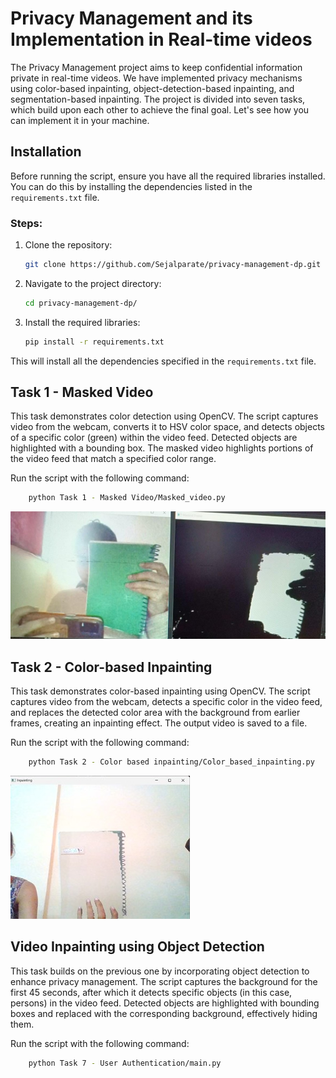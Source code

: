 # Privacy Management and its Implementation in Real-time videos

The Privacy Management project aims to keep confidential information private in real-time videos. We have implemented privacy mechanisms using color-based inpainting, object-detection-based inpainting, and segmentation-based inpainting. The project is divided into seven tasks, which build upon each other to achieve the final goal.
Let's see how you can implement it in your machine.

## Installation

Before running the script, ensure you have all the required libraries installed. You can do this by installing the dependencies listed in the `requirements.txt` file.

### Steps:

1. Clone the repository:

    ```sh
    git clone https://github.com/Sejalparate/privacy-management-dp.git
    ```

2. Navigate to the project directory:

    ```sh
    cd privacy-management-dp/
    ```

3. Install the required libraries:

    ```sh
    pip install -r requirements.txt
    ```

This will install all the dependencies specified in the `requirements.txt` file.



## Task 1 - Masked Video

This task demonstrates color detection using OpenCV. The script captures video from the webcam, converts it to HSV color space, and detects objects of a specific color (green) within the video feed. Detected objects are highlighted with a bounding box. The masked video highlights portions of the video feed that match a specified color range.

Run the script with the following command:
```sh
    python Task 1 - Masked Video/Masked_video.py
```
![Example Output](https://github.com/Sejalparate/privacy-management-dp/blob/main/Task%201%20-%20Masked%20Video/Masked_Video.jpg)



## Task 2 - Color-based Inpainting

This task demonstrates color-based inpainting using OpenCV. The script captures video from the webcam, detects a specific color in the video feed, and replaces the detected color area with the background from earlier frames, creating an inpainting effect. The output video is saved to a file.

Run the script with the following command:
```sh
    python Task 2 - Color based inpainting/Color_based_inpainting.py
```
![Example Output](https://github.com/Sejalparate/privacy-management-dp/blob/main/Task%202%20-%20Color%20based%20inpainting/Color-based-inpainting.jpg)



## Video Inpainting using Object Detection

This task builds on the previous one by incorporating object detection to enhance privacy management. The script captures the background for the first 45 seconds, after which it detects specific objects (in this case, persons) in the video feed. Detected objects are highlighted with bounding boxes and replaced with the corresponding background, effectively hiding them.

Run the script with the following command:
```sh
    python Task 7 - User Authentication/main.py
```




